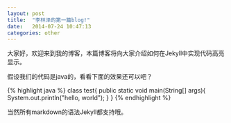 ```yaml
---
layout: post
title:  "李林泽的第一篇blog!"
date:   2014-07-24 10:47:13
categories: other
---
```

大家好，欢迎来到我的博客，本篇博客将向大家介绍如何在Jekyll中实现代码高亮显示。

假设我们的代码是java的，看看下面的效果还可以吧？

{% highlight java %}
class test{
   public static void main(String[] args){
     System.out.println("hello, world");
   }
}
{% endhighlight %}

当然所有markdown的语法Jekyll都支持哦。
